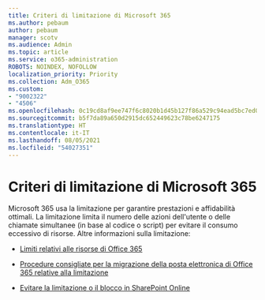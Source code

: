 ```yaml
---
title: Criteri di limitazione di Microsoft 365
ms.author: pebaum
author: pebaum
manager: scotv
ms.audience: Admin
ms.topic: article
ms.service: o365-administration
ROBOTS: NOINDEX, NOFOLLOW
localization_priority: Priority
ms.collection: Adm_O365
ms.custom:
- "9002322"
- "4506"
ms.openlocfilehash: 0c19cd8af9ee747f6c8020b1d45b127f86a529c94ead5bc7ed08e0f74f332b65
ms.sourcegitcommit: b5f7da89a650d2915dc652449623c78be6247175
ms.translationtype: HT
ms.contentlocale: it-IT
ms.lasthandoff: 08/05/2021
ms.locfileid: "54027351"
---
```

# <a name="microsoft-365-throttle-policies"></a>Criteri di limitazione di Microsoft 365

Microsoft 365 usa la limitazione per garantire prestazioni e affidabilità ottimali. La limitazione limita il numero delle azioni dell'utente o delle chiamate simultanee (in base al codice o script) per evitare il consumo eccessivo di risorse. Altre informazioni sulla limitazione:

- [Limiti relativi alle risorse di Office 365](https://docs.microsoft.com/office365/Enterprise/office-365-resource-limits)

- [Procedure consigliate per la migrazione della posta elettronica di Office 365 relative alla limitazione](https://docs.microsoft.com/exchange/mailbox-migration/office-365-migration-best-practices#office-365-throttling)

- [Evitare la limitazione o il blocco in SharePoint Online](https://docs.microsoft.com/sharepoint/dev/general-development/how-to-avoid-getting-throttled-or-blocked-in-sharepoint-online)
